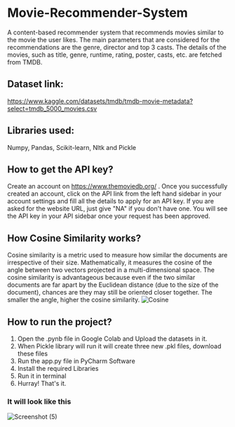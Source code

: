 # Movie-Recommender-System
A content-based recommender system that recommends movies similar to the movie the user likes.
The main parameters that are considered for the recommendations are the genre, director and top 3 casts. The details of the movies, such as title, genre, runtime, rating, poster, casts, etc. are fetched from TMDB.
## Dataset link:
https://www.kaggle.com/datasets/tmdb/tmdb-movie-metadata?select=tmdb_5000_movies.csv
## Libraries used:
Numpy, Pandas, Scikit-learn, Nltk and Pickle
## How to get the API key?
Create an account on https://www.themoviedb.org/ . Once you successfully created an account, click on the API link from the left hand sidebar in your account settings and fill all the details to apply for an API key. 
If you are asked for the website URL, just give "NA" if you don't have one. You will see the API key in your API sidebar once your request has been approved.
## How Cosine Similarity works?
Cosine similarity is a metric used to measure how similar the documents are irrespective of their size. Mathematically, it measures the cosine of the angle between two vectors projected in a multi-dimensional space. 
The cosine similarity is advantageous because even if the two similar documents are far apart by the Euclidean distance (due to the size of the document), chances are they may still be oriented closer together. The smaller the angle, higher the cosine similarity.
![Cosine](https://user-images.githubusercontent.com/118469585/210548016-58e46362-0e5a-4d5d-bef0-715715b475ff.png)
## How to run the project?
1. Open the .pynb file in Google Colab and Upload the datasets in it.
2. When Pickle library will run it will create three new .pkl files, download these files
3. Run the app.py file in PyCharm Software
4. Install the required Libraries
5. Run it in terminal
6. Hurray! That's it.
### It will look like this
![Screenshot (5)](https://user-images.githubusercontent.com/118469585/210548622-ed20dd06-136f-4f9d-a56b-64cba9b47202.png)


